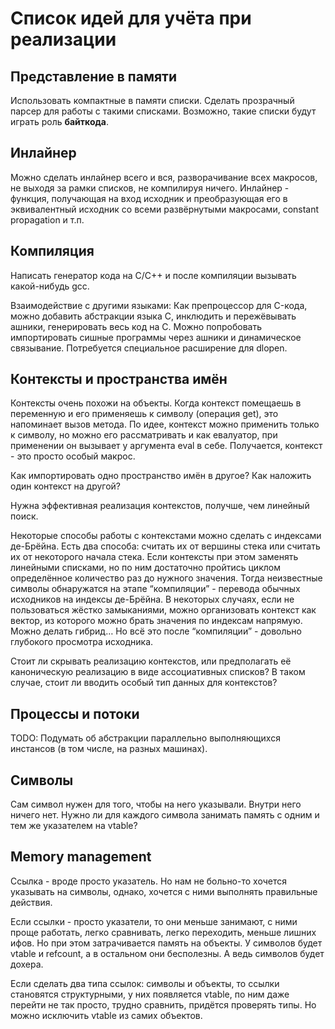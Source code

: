# Список идей для учёта при реализации


## Представление в памяти


Использовать компактные в памяти списки.
Сделать прозрачный парсер для работы с такими списками.
Возможно, такие списки будут играть роль __байткода__.

## Инлайнер

Можно сделать инлайнер всего и вся, разворачивание всех макросов, не выходя за рамки списков, не компилируя ничего. Инлайнер - функция, получающая на вход исходник и преобразующая его в эквивалентный исходник со всеми развёрнутыми макросами, constant propagation и т.п.

## Компиляция

Написать генератор кода на C/C++ и после компиляции вызывать какой-нибудь gcc.

Взаимодействие с другими языками:
Как препроцессор для C-кода, можно добавить абстракции языка C, инклюдить и пережёвывать ашники, генерировать весь код на C. Можно попробовать импортировать сишные программы через ашники и динамическое связывание. Потребуется специальное расширение для dlopen.


## Контексты и пространства имён

Контексты очень похожи на объекты. Когда контекст помещаешь в переменную и его применяешь к символу (операция get), это напоминает вызов метода. По идее, контекст можно применить только к символу, но можно его рассматривать и как евалуатор, при применении он вызывает у аргумента eval в себе. Получается, контекст - это просто особый макрос.

Как импортировать одно пространство имён в другое? Как наложить один контекст на другой?

Нужна эффективная реализация контекстов, получше, чем линейный поиск.

Некоторые способы работы с контекстами можно сделать с индексами де-Брёйна. Есть два способа: считать их от вершины стека или считать их от некоторого начала стека. Если контексты при этом заменять линейными списками, но по ним достаточно пройтись циклом определённое количество раз до нужного значения. Тогда неизвестные символы обнаружатся на этапе “компиляции” - перевода обычных исходников на индексы де-Брёйна. В некоторых случаях, если не пользоваться жёстко замыканиями, можно организовать контекст как вектор, из которого можно брать значения по индексам напрямую. Можно делать гибрид… Но всё это после “компиляции” - довольно глубокого просмотра исходника.

Стоит ли скрывать реализацию контекстов, или предполагать её каноническую реализацию в виде ассоциативных списков? В таком случае, стоит ли вводить особый тип данных для контекстов?


## Процессы и потоки

TODO: Подумать об абстракции параллельно выполняющихся инстансов (в том числе, на разных машинах).


## Символы

Сам символ нужен для того, чтобы на него указывали. Внутри него ничего нет. Нужно ли для каждого символа занимать память с одним и тем же указателем на vtable? 

## Memory management

Ссылка - вроде просто указатель. Но нам не больно-то хочется указывать на символы, однако, хочется с ними выполнять правильные действия.

Если ссылки - просто указатели, то они меньше занимают, с ними проще работать, легко сравнивать, легко переходить, меньше лишних ифов. Но при этом затрачивается память на объекты. У символов будет vtable и refcount, а в остальном они бесполезны. А ведь символов будет дохера.

Если сделать два типа ссылок: символы и объекты, то ссылки становятся структурными, у них появляется vtable, по ним даже перейти не так просто, трудно сравнить, придётся проверять типы. Но можно исключить vtable из самих объектов.
